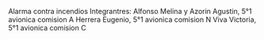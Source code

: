 Alarma contra incendios
Integrantres:
Alfonso Melina y Azorin Agustin, 5°1 avionica comision A
Herrera Eugenio, 5°1 avionica comision N
Viva Victoria, 5°1 avionica comision C
